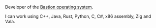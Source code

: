 Developer of the [Bastion operating system](http://github.com/DisableGraphics/Bastion).

I can work using C++, Java, Rust, Python, C, C#, x86 assembly, Zig and Vala.
<!---
DisableGraphics/DisableGraphics is a ✨ special ✨ repository because its `README.md` (this file) appears on your GitHub profile.
You can click the Preview link to take a look at your changes.
--->
